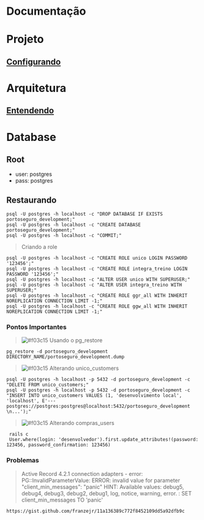 # Documentação

# Projeto

## [Configurando](https://www.youtube.com/watch?v=qNszOG8grjM)

# Arquitetura

## [Entendendo](https://www.youtube.com/watch?v=PowNr_hFB-o)

# Database

## Root
* user: postgres
* pass: postgres

## Restaurando
```
psql -U postgres -h localhost -c "DROP DATABASE IF EXISTS portoseguro_development;"
psql -U postgres -h localhost -c "CREATE DATABASE portoseguro_development;"
psql -U postgres -h localhost -c "COMMIT;"

```
> Criando a role
```
psql -U postgres -h localhost -c "CREATE ROLE unico LOGIN PASSWORD '123456';"
psql -U postgres -h localhost -c "CREATE ROLE integra_treino LOGIN PASSWORD '123456';"
psql -U postgres -h localhost -c "ALTER USER unico WITH SUPERUSER;"
psql -U postgres -h localhost -c "ALTER USER integra_treino WITH SUPERUSER;"
psql -U postgres -h localhost -c "CREATE ROLE ggr_all WITH INHERIT NOREPLICATION CONNECTION LIMIT -1;"
psql -U postgres -h localhost -c "CREATE ROLE ggw_all WITH INHERIT NOREPLICATION CONNECTION LIMIT -1;"
```

### Pontos Importantes
>![#f03c15](https://via.placeholder.com/15/f03c15/000000?text=+) Usando o pg_restore
```
pg_restore -d portoseguro_development DIRECTORY_NAME/portoseguro_development.dump
```

> ![#f03c15](https://via.placeholder.com/15/f03c15/000000?text=+) Alterando unico_customers

```
psql -U postgres -h localhost -p 5432 -d portoseguro_development -c "DELETE FROM unico_customers;"
psql -U postgres -h localhost -p 5432 -d portoseguro_development -c "INSERT INTO unico_customers VALUES (1, 'desenvolvimento local', 'localhost', E'--- postgres://postgres:postgres@localhost:5432/portoseguro_development \n...');"
```

> ![#f03c15](https://via.placeholder.com/15/f03c15/000000?text=+) Alterando compras_users

```
 rails c
 User.where(login: 'desenvolvedor').first.update_attributes!(password: 123456, password_confirmation: 123456)
```
### Problemas

> Active Record 4.2.1 connection adapters - error: PG::InvalidParameterValue: ERROR: invalid value for parameter "client_min_messages": "panic" HINT: Available values: debug5, debug4, debug3, debug2, debug1, log, notice, warning, error. : SET client_min_messages TO 'panic'
```
https://gist.github.com/franzejr/11a136389c772f8452109dd5a92dfb9c
```

